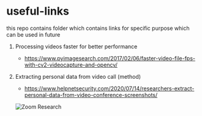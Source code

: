 # useful-links
this repo contains folder which contains links for specific purpose which can be used in future

1. Processing videos faster for better performance
   - https://www.pyimagesearch.com/2017/02/06/faster-video-file-fps-with-cv2-videocapture-and-opencv/

2. Extracting personal data from video call (method)
   - https://www.helpnetsecurity.com/2020/07/14/researchers-extract-personal-data-from-video-conference-screenshots/
   
   ![Zoom Research](https://img2.helpnetsecurity.com/posts2020/bgu-zoom-research2.jpg)
